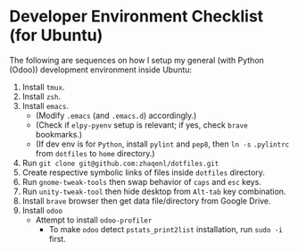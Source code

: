 Developer Environment Checklist (for Ubuntu)
============================================

The following are sequences on how I setup my general (with Python (Odoo))
development environment inside Ubuntu:

1. Install `tmux`.
2. Install `zsh`.
3. Install `emacs`.
   - (Modify `.emacs` (and `.emacs.d`) accordingly.)
   - (Check if `elpy-pyenv` setup is relevant; if yes, check `brave` bookmarks.)
   - (If dev env is for `Python`, install `pylint` and `pep8`, then `ln -s`
   `.pylintrc` from `dotfiles` to `home` directory.)
4. Run `git clone git@github.com:zhaqenl/dotfiles.git`
5. Create respective symbolic links of files inside `dotfiles` directory.
6. Run `gnome-tweak-tools` then swap behavior of `caps` and `esc` keys.
7. Run `unity-tweak-tool` then hide desktop from `Alt-tab` key combination.
8. Install `brave` browser then get data file/directory from Google Drive.
9. Install `odoo`
   - Attempt to install `odoo-profiler`
     + To make `odoo` detect `pstats_print2list` installation, run `sudo -i`
       first.
